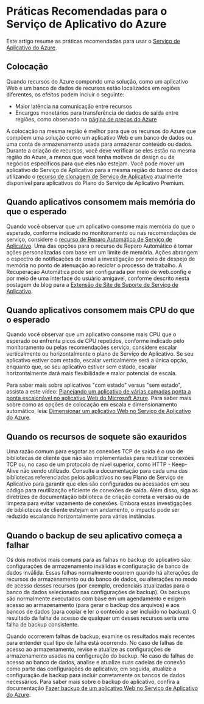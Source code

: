 <properties
	pageTitle="Práticas Recomendadas para o Serviço de Aplicativo do Azure"
	description="Aprenda as práticas recomendadas e solução de problemas do Serviço de Aplicativo do Azure."
	services="app-service"
	documentationCenter=""
	authors="dariagrigoriu"
	manager="wpickett"
	editor="mollybos"/>

<tags
	ms.service="app-service"
	ms.workload="na"
	ms.tgt_pltfrm="na"
	ms.devlang="na"
	ms.topic="article"
	ms.date="06/30/2016"
	ms.author="dariagrigoriu"/>
    
# Práticas Recomendadas para o Serviço de Aplicativo do Azure

Este artigo resume as práticas recomendadas para usar o [Serviço de Aplicativo do Azure](http://go.microsoft.com/fwlink/?LinkId=529714).

## <a name="colocation"></a>Colocação
Quando recursos do Azure compondo uma solução, como um aplicativo Web e um banco de dados de recursos estão localizados em regiões diferentes, os efeitos podem incluir o seguinte:

*  Maior latência na comunicação entre recursos
*  Encargos monetários para transferência de dados de saída entre regiões, como observado na [página de preços do Azure](https://azure.microsoft.com/pricing/details/data-transfers)

A colocação na mesma região é melhor para que os recursos do Azure que compõem uma solução como um aplicativo Web e um banco de dados ou uma conta de armazenamento usada para armazenar conteúdo ou dados. Durante a criação de recursos, você deve verificar se eles estão na mesma região do Azure, a menos que você tenha motivos de design ou de negócios específicos para que eles não estejam. Você pode mover um aplicativo do Serviço de Aplicativo para a mesma região do banco de dados utilizando o [recurso de clonagem de Serviço de Aplicativo](app-service-web-app-cloning-portal.md) atualmente disponível para aplicativos do Plano do Serviço de Aplicativo Premium.

## <a name="memoryresources"></a>Quando aplicativos consomem mais memória do que o esperado
Quando você observar que um aplicativo consome mais memória do que o esperado, conforme indicado no monitoramento ou nas recomendações de serviço, considere o [recurso de Reparo Automático de Serviço de Aplicativo](https://azure.microsoft.com/blog/auto-healing-windows-azure-web-sites). Uma das opções para o recurso de Reparo Automático é tomar ações personalizadas com base em um limite de memória. Ações abrangem o espectro de notificações de email a investigação por meio de despejo de memória no ponto de atenuação ao reciclar o processo de trabalho. A Recuperação Automática pode ser configurada por meio de web.config e por meio de uma interface do usuário amigável, conforme descrito nesta postagem de blog para a [Extensão de Site de Suporte de Serviço de Aplicativo](https://azure.microsoft.com/blog/additional-updates-to-support-site-extension-for-azure-app-service-web-apps).

## <a name="CPUresources"></a>Quando aplicativos consomem mais CPU do que o esperado
Quando você observar que um aplicativo consome mais CPU que o esperado ou enfrenta picos de CPU repetidos, conforme indicado pelo monitoramento ou pelas recomendações serviço, considere escalar verticalmente ou horizontalmente o plano de Serviço de Aplicativo. Se seu aplicativo estiver com estado, escalar verticalmente será a única opção, enquanto que, se seu aplicativo estiver sem estado, escalar horizontalmente dará mais flexibilidade e maior potencial de escala.

Para saber mais sobre aplicativos "com estado" versus "sem estado", assista a este vídeo: [Planejando um aplicativo de várias camadas ponta a ponta escalonável no aplicativo Web do Microsoft Azure](https://channel9.msdn.com/Events/TechEd/NorthAmerica/2014/DEV-B414#fbid=?hashlink=fbid). Para saber mais sobre como as opções de colocação em escala e dimensionamento automático, leia: [Dimensionar um aplicativo Web no Serviço de Aplicativo do Azure](web-sites-scale.md).

## <a name="socketresources"></a>Quando os recursos de soquete são exauridos
Uma razão comum para esgotar as conexões TCP de saída é o uso de bibliotecas de cliente que não são implementadas para reutilizar conexões TCP ou, no caso de um protocolo de nível superior, como HTTP - Keep-Alive não sendo utilizado. Consulte a documentação para cada uma das bibliotecas referenciadas pelos aplicativos no seu Plano de Serviço de Aplicativo para garantir que eles são configurados ou acessados em seu código para reutilização eficiente de conexões de saída. Além disso, siga as diretrizes de documentação biblioteca de criação correta e versão ou de limpeza para evitar vazamento de conexões. Embora essas investigações de bibliotecas de cliente estejam em andamento, o impacto pode ser reduzido escalando horizontalmente para várias instâncias.

## <a name="appbackup"></a>Quando o backup de seu aplicativo começa a falhar
Os dois motivos mais comuns para as falhas no backup do aplicativo são: configurações de armazenamento inválidas e configuração de banco de dados inválida. Essas falhas normalmente ocorrem quando há alterações de recursos de armazenamento ou do banco de dados, ou alterações no modo de acesso desses recursos (por exemplo, credenciais atualizadas para o banco de dados selecionado nas configurações de backup). Os backups são normalmente executados com base em um agendamento e exigem acesso ao armazenamento (para gerar o backup dos arquivos) e aos bancos de dados (para copiar e ler o conteúdo a ser incluído no backup). O resultado da falha de acesso de qualquer um desses recursos seria uma falha de backup consistente.

Quando ocorrerem falhas de backup, examine os resultados mais recentes para entender qual tipo de falha está ocorrendo. No caso de falhas de acesso ao armazenamento, revise e atualize as configurações de armazenamento usadas na configuração do backup. No caso de falhas de acesso ao banco de dados, analise e atualize suas cadeias de conexão como parte das configurações do aplicativo; em seguida, atualize a configuração de backup para incluir corretamente os bancos de dados necessários. Para saber mais sobre o backup do aplicativo, confira a documentação [Fazer backup de um aplicativo Web no Serviço de Aplicativo do Azure](web-sites-backup.md).
  

<!---HONumber=AcomDC_0706_2016-->